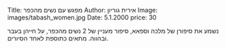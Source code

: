 Title: מפגש עם נשים מהכפר
Author: אירית גוריון
Image: images/tabash_women.jpg
Date: 5.1.2000
price: 30

נשמע את סיפורן של מלכה וספאא, סיפור מעניין של 2 נשים מהכפר, על חייהן בעבר ובהווה. מתאים כתוספת לאחד הסיורים.